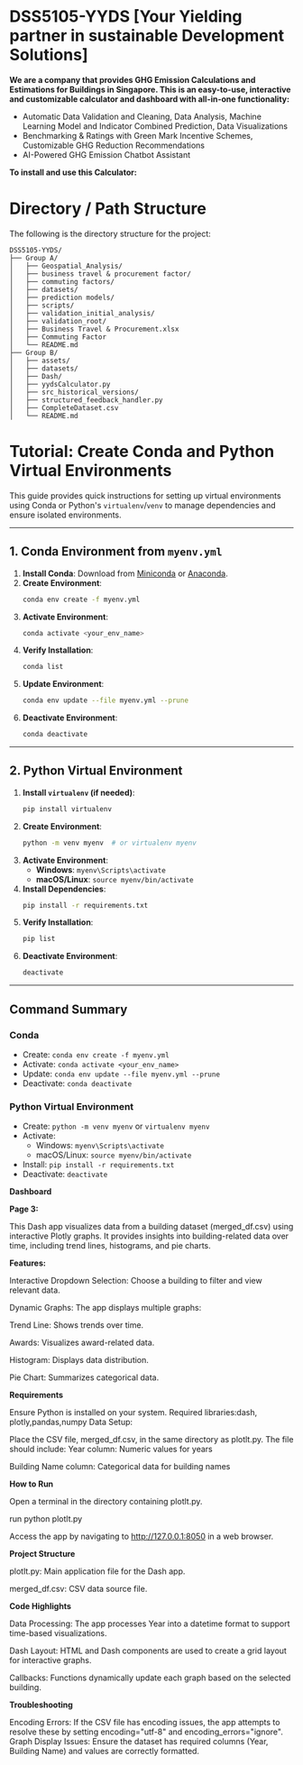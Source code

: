 # DSS5105-YYDS [Your Yielding partner in sustainable Development Solutions]

**We are a company that provides GHG Emission Calculations and Estimations for Buildings in Singapore. This is an easy-to-use, interactive and customizable calculator and dashboard with all-in-one functionality:**
* Automatic Data Validation and Cleaning, Data Analysis, Machine Learning Model and Indicator Combined Prediction, Data Visualizations
* Benchmarking & Ratings with Green Mark Incentive Schemes, Customizable GHG Reduction Recommendations
* AI-Powered GHG Emission Chatbot Assistant


**To install and use this Calculator:**


# Directory / Path Structure

The following is the directory structure for the project:

```plaintext
DSS5105-YYDS/
├── Group A/
│   ├── Geospatial_Analysis/
│   ├── business travel & procurement factor/
│   ├── commuting factors/
│   ├── datasets/
│   ├── prediction models/
│   ├── scripts/
│   ├── validation_initial_analysis/
│   ├── validation_root/
│   ├── Business Travel & Procurement.xlsx
│   ├── Commuting Factor
│   └── README.md
├── Group B/
│   ├── assets/
│   ├── datasets/
│   ├── Dash/
│   ├── yydsCalculator.py
│   ├── src_historical_versions/
│   ├── structured_feedback_handler.py
│   ├── CompleteDataset.csv
│   └── README.md
```


# Tutorial: Create Conda and Python Virtual Environments

This guide provides quick instructions for setting up virtual environments using Conda or Python's `virtualenv`/`venv` to manage dependencies and ensure isolated environments.

---

## 1. Conda Environment from `myenv.yml`

1. **Install Conda**: Download from [Miniconda](https://docs.conda.io/en/latest/miniconda.html) or [Anaconda](https://www.anaconda.com/).
2. **Create Environment**: 
    ```bash
    conda env create -f myenv.yml
    ```
3. **Activate Environment**: 
    ```bash
    conda activate <your_env_name>
    ```
4. **Verify Installation**: 
    ```bash
    conda list
    ```
5. **Update Environment**:
    ```bash
    conda env update --file myenv.yml --prune
    ```
6. **Deactivate Environment**: 
    ```bash
    conda deactivate
    ```

---

## 2. Python Virtual Environment

1. **Install `virtualenv` (if needed)**: 
    ```bash
    pip install virtualenv
    ```
2. **Create Environment**:
    ```bash
    python -m venv myenv  # or virtualenv myenv
    ```
3. **Activate Environment**:
    - **Windows**: `myenv\Scripts\activate`
    - **macOS/Linux**: `source myenv/bin/activate`
4. **Install Dependencies**: 
    ```bash
    pip install -r requirements.txt
    ```
5. **Verify Installation**: 
    ```bash
    pip list
    ```
6. **Deactivate Environment**: 
    ```bash
    deactivate
    ```

---

## Command Summary

### Conda
- Create: `conda env create -f myenv.yml`
- Activate: `conda activate <your_env_name>`
- Update: `conda env update --file myenv.yml --prune`
- Deactivate: `conda deactivate`

### Python Virtual Environment
- Create: `python -m venv myenv` or `virtualenv myenv`
- Activate:
  - Windows: `myenv\Scripts\activate`
  - macOS/Linux: `source myenv/bin/activate`
- Install: `pip install -r requirements.txt`
- Deactivate: `deactivate`


**Dashboard**

**Page 3:**

This Dash app visualizes data from a building dataset (merged_df.csv) using interactive Plotly graphs. It provides insights into building-related data over time, including trend lines, histograms, and pie charts.

**Features:**

Interactive Dropdown Selection: Choose a building to filter and view relevant data.

Dynamic Graphs: The app displays multiple graphs:

Trend Line: Shows trends over time.

Awards: Visualizes award-related data.

Histogram: Displays data distribution.

Pie Chart: Summarizes categorical data.

**Requirements**

Ensure Python is installed on your system. Required libraries:dash, plotly,pandas,numpy
Data Setup:

Place the CSV file, merged_df.csv, in the same directory as plotlt.py. The file should include:
Year column: Numeric values for years

Building Name column: Categorical data for building names

**How to Run**

Open a terminal in the directory containing plotlt.py.

run python plotlt.py

Access the app by navigating to http://127.0.0.1:8050 in a web browser.

**Project Structure**

plotlt.py: Main application file for the Dash app.

merged_df.csv: CSV data source file.

**Code Highlights**

Data Processing: The app processes Year into a datetime format to support time-based visualizations.

Dash Layout: HTML and Dash components are used to create a grid layout for interactive graphs.

Callbacks: Functions dynamically update each graph based on the selected building.

**Troubleshooting**

Encoding Errors: If the CSV file has encoding issues, the app attempts to resolve these by setting encoding="utf-8" and encoding_errors="ignore".
Graph Display Issues: Ensure the dataset has required columns (Year, Building Name) and values are correctly formatted.
